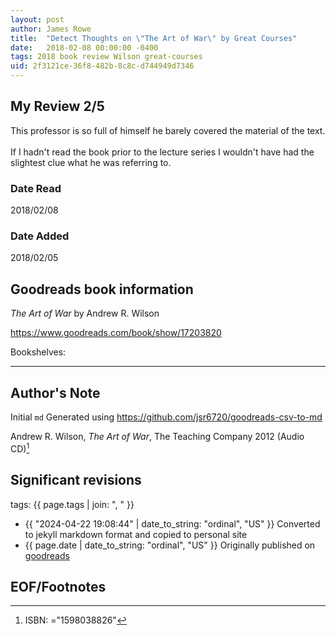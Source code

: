 ```yaml
---
layout: post
author: James Rowe
title:  "Detect Thoughts on \"The Art of War\" by Great Courses"
date:   2018-02-08 00:00:00 -0400
tags: 2018 book review Wilson great-courses
uid: 2f3121ce-36f8-482b-8c8c-d744949d7346
---
```


<!-- highly dependent on how you personally use jekyll templates, and how you want this to show up -->
<!-- escape any jekyll keys with double brackets -->

## My Review 2/5

This professor is so full of himself he barely covered the material of the text.<br/><br/>If I hadn't read the book prior to the lecture series I wouldn't have had the slightest clue what he was referring to.

### Date Read
2018/02/08

### Date Added
2018/02/05

## Goodreads book information

*The Art of War* by Andrew R. Wilson

https://www.goodreads.com/book/show/17203820

Bookshelves: 

---

## Author's Note

Initial `md` Generated using https://github.com/jsr6720/goodreads-csv-to-md

Andrew R. Wilson, *The Art of War*,  The Teaching Company 2012 (Audio CD)[^1]

## Significant revisions

tags: {{ page.tags | join: ", " }} <!-- todo move this somewhere -->

- {{ "2024-04-22 19:08:44" | date_to_string: "ordinal", "US" }} Converted to jekyll markdown format and copied to personal site
- {{ page.date | date_to_string: "ordinal", "US" }} Originally published on [goodreads](https://www.goodreads.com)

## EOF/Footnotes

[^1]: ISBN: ="1598038826"